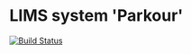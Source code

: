 # LIMS system 'Parkour'
[![Build Status](https://travis-ci.org/maxplanck-ie/parkour.svg?branch=master)](https://travis-ci.org/maxplanck-ie/parkour)
